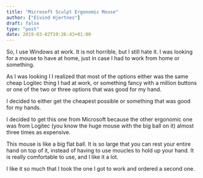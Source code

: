 ```yaml
---
title: "Microsoft Sculpt Ergonomic Mouse"
author: ["Eivind Hjertnes"]
draft: false
type: "post"
date: 2019-03-02T19:26:43+01:00
---
```


So, I use Windows at work. It is not horrible, but I still hate it. I
was looking for a mouse to have at home, just in case I had to work from
home or something.

As I was looking I I realized that most of the options either was the
same cheap Logitec thing I had at work, or something fancy with a
million buttons or one of the two or three options that was good for my
hand.

I decided to either get the cheapest possible or something that was good
for my hands.

I decided to get this one from Microsoft because the other ergonomic one
was from Logitec (you know the huge mouse with the big ball on it)
almost three times as expensive.

This mouse is like a big flat ball. It is so large that you can rest
your entire hand on top of it, instead of having to use moucles to hold
up your hand. It is really comfortable to use, and I like it a lot.

I like it so much that I took the one I got to work and ordered a second
one.
